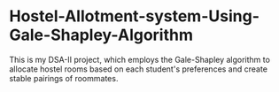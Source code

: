 # Hostel-Allotment-system-Using-Gale-Shapley-Algorithm
This is my DSA-II project, which employs the Gale-Shapley algorithm to allocate hostel rooms based on each student's preferences and create stable pairings of roommates.
